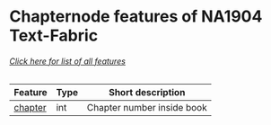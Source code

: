 # Chapternode features of NA1904 Text-Fabric
###### [Click here for list of all features](home.md)

Feature | Type | Short description
--- | --- | ---
[chapter](chapter.md) | int | Chapter number inside book
